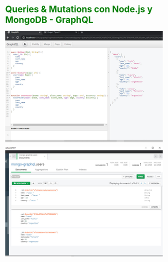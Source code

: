 <h1 style="color:green">Queries & Mutations con Node.js y MongoDB - GraphQL</h1>

<img src="./public/img/graphiql.jpg"></img>

<img src="./public/img/mongo.jpg"></img>
